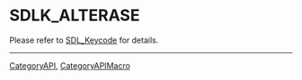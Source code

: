 # SDLK_ALTERASE

Please refer to [SDL_Keycode](SDL_Keycode) for details.

----
[CategoryAPI](CategoryAPI), [CategoryAPIMacro](CategoryAPIMacro)

